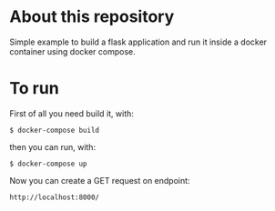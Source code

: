 # About this repository

Simple example to build a flask application and run it inside a docker container using docker compose.

# To run

First of all you need build it, with:

```
$ docker-compose build
```

then you can run, with:

```
$ docker-compose up
```

Now you can create a GET request on endpoint:

```
http://localhost:8000/
```

